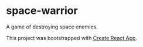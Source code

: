 # space-warrior
A game of destroying space enemies.

This project was bootstrapped with [Create React App](https://github.com/facebook/create-react-app).

